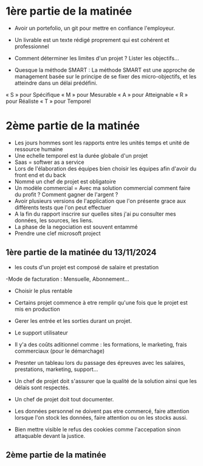 # 1ère partie de la matinée 

- Avoir un portefolio, un git pour mettre en confiance l'employeur.
- Un livrable est un texte rédigé proprement qui est cohérent et professionnel
- Comment déterminer les limites d'un projet ? Lister les objectifs...

- Quesque la méthode SMART : La méthode SMART est une approche de management basée sur le principe de se fixer des micro-objectifs, et les atteindre dans un délai prédéfini.

« S » pour Spécifique
« M » pour Mesurable
« A » pour Atteignable
« R » pour Réaliste
« T » pour Temporel


# 2ème partie de la matinée 

- Les jours hommes sont les rapports entre les unités temps et unité de ressource humaine
- Une echelle temporel est la durée globale d'un projet
- Saas = softwer as a service
- Lors de l'élaboration des équipes bien choisir les équipes afin d'avoir du front end et du back 
- Nommé un chef de projet est obligatoire
- Un modèle commercial = Avec ma solution commercial comment faire du profit ? Comment gagner de l'argent ?
- Avoir plusieurs versions de l'application que l'on présente grace aux différents tests que l'on peut effectuer
- A la fin du rapport inscrire sur quelles sites j'ai pu consulter mes données, les sources, les liens.
- La phase de la negociation est souvent entammé 
- Prendre une clef microsoft project



## 1ère partie de la matinée du 13/11/2024

- les couts d'un projet est composé de salaire et prestation

-Mode de facturation : Mensuelle, Abonnement...
- Choisir le plus rentable
- Certains projet commence à etre remplir qu'une fois que le projet est mis en production 

- Gerer les entrée et les sorties durant un projet.
- Le support utilisateur
- Il y'a des coûts aditionnel comme : les formations, le marketing, frais commerciaux (pour le démarchage)
- Presnter un tableau lors du passage des épreuves avec les salaires, prestations, marketing, support...

- Un chef de projet doit s'assurer que la qualité de la solution ainsi que les délais sont respectés.
- Un chef de projet doit tout documenter.
- Les données personnel ne doivent pas etre commercé, faire attention lorsque l'on stock les données, faire attention ou on les stocks aussi.

- Bien mettre visible le refus des cookies comme l'accepation sinon attaquable devant la justice.

## 2ème partie de la matinée

